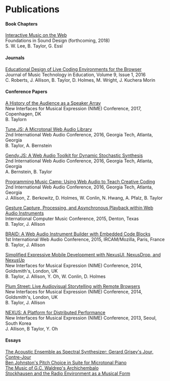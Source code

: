 # Publications


#### Book Chapters

[Interactive Music on the Web]()<br>
Foundations in Sound Design (forthcoming, 2018)<br>
S. W. Lee, B. Taylor, G. Essl

#### Journals

[Educational Design of Live Coding Environments for the Browser]()<br>
Journal of Music Technology in Education, Volume 9, Issue 1, 2016<br>
C. Roberts, J. Allison, B. Taylor, D. Holmes, M. Wright, J. Kuchera Morin

#### Conference Papers

[A History of the Audience as a Speaker Array](articles/a-history-of-the-audience-as-a-speaker-array.pdf)<br>
New Interfaces for Musical Expression (NIME) Conference, 2017, Copenhagen, DK<br>
B. Taylorn

[Tune.JS: A Microtonal Web Audio Library](articles/tune-js.pdf) <br>
2nd International Web Audio Conference, 2016, Georgia Tech, Atlanta, Georgia<br>
B. Taylor, A. Bernstein

[Gendy.JS: A Web Audio Toolkit for Dynamic Stochastic Synthesis](articles/gendy-js.pdf)<br>
2nd International Web Audio Conference, 2016, Georgia Tech, Atlanta, Georgia<br>
A. Bernstein, B. Taylor

[Programming Music Camp: Using Web Audio to Teach Creative Coding](articles/programming-music-camp.pdf)<br>
2nd International Web Audio Conference, 2016, Georgia Tech, Atlanta, Georgia<br>
J. Allison, Z. Berkowitz, D. Holmes, W. Conlin, N. Hwang, A. Pfalz, B. Taylor

[Gesture Capture, Processing, and Asynchronous Playback within Web Audio Instruments](articles/gesture-icmc15.pdf)<br>
International Computer Music Conference, 2015, Denton, Texas<br>
B. Taylor, J. Allison

[BRAID: A Web Audio Instrument Builder with Embedded Code Blocks](articles/braid-wac1.pdf)<br>
1st International Web Audio Conference, 2015, IRCAM/Mozilla, Paris, France<br>
B. Taylor, J. Allison

[Simplified Expressive Mobile Development with NexusUI, NexusDrop, and NexusUp](articles/nexusui-nime14.pdf)<br>
New Interfaces for Musical Expression (NIME) Conference, 2014, Goldsmith's, London, UK<br>
B. Taylor, J. Allison, Y. Oh, W. Conlin, D. Holmes

[Plum Street: Live Audiovisual Storytelling with Remote Browsers](articles/plumst-nime13.pdf)<br>
New Interfaces for Musical Expression (NIME) Conference, 2014, Goldsmith's, London, UK<br>
B. Taylor, J. Allison

[NEXUS: A Platform for Distributed Performance](articles/nexus-nime13.pdf)<br>
New Interfaces for Musical Expression (NIME) Conference, 2013, Seoul, South Korea<br>
J. Allison, B Taylor, Y. Oh

<!--
[Browsing as Dreaming: Why I Make Music with the Web](articles/browsing-as-dreaming.pdf)<br>
Master's Thesis at Mills College, Oakland, CA</br>
B. Taylor -->

#### Essays
<a href="articles/grisey-jour.pdf">The Acoustic Ensemble as Spectral Synthesizer: Gerard Grisey's Jour, Contre-Jour</a><br>
<a href="articles/johnston-suite.pdf">Ben Johnston's Pitch Choice in Suite for Microtonal Piano</a><br>
<a href="articles/archicembalo.pdf">The Music of G.C. Waldrep's Archichembalo</a><br>
<a href="articles/stockhausen-radio.pdf">Stockhausen and the Radio Environment as a Musical Form</a><br>
</div>
